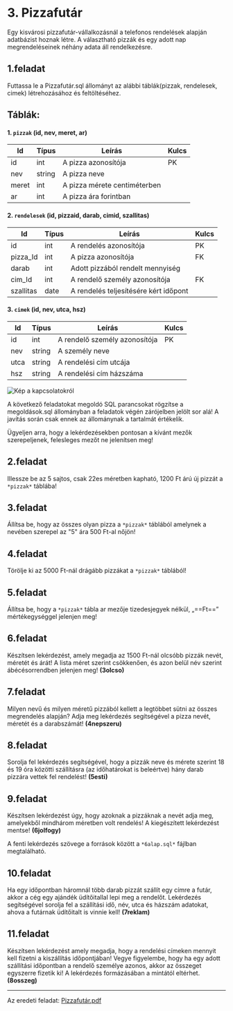 # **3. Pizzafutár**

   Egy kisvárosi pizzafutár-vállalkozásnál a telefonos rendelések alapján adatbázist hoznak 
létre. A választható pizzák és egy adott nap megrendeléseinek néhány adata áll rendelkezésre.

## **1.feladat**
Futtassa le a Pizzafutár.sql állományt az alábbi táblák(pizzak, rendelesek, cimek) létrehozásához és feltöltéséhez.

## **Táblák:**
#### 1. `pizzak` (id, nev, meret, ar) 

|Id|Típus|Leírás|Kulcs|
|---|---|---|---|
| id | int | A pizza azonosítója | PK |
| nev | string | A pizza neve ||
| meret | int | A pizza mérete centiméterben ||
| ar | int | A pizza ára forintban ||


#### 2. `rendelesek` (id, pizzaid, darab, cimid, szallitas)

|Id|Típus|Leírás|Kulcs|
|---|---|---|---|
| id | int | A rendelés azonosítója | PK |
| pizza_Id | int | A pizza azonosítója | FK |
| darab | int | Adott pizzából rendelt mennyiség ||
| cim_Id | int | A rendelő személy azonosítója | FK |
| szallitas | date | A rendelés teljesítésére kért időpont ||

#### 3. `cimek` (id, nev, utca, hsz) 

|Id|Típus|Leírás|Kulcs|
|---|---|---|---|
| id | int | A rendelő személy azonosítója | PK |
| nev | string | A személy neve ||
| utca | string | A rendelési cím utcája ||
| hsz | string | A rendelési cím házszáma ||

![Kép a kapcsolatokról](diagramm.PNG)

A következő feladatokat megoldó SQL parancsokat rögzítse a megoldások.sql állományban a feladatok végén zárójelben jelölt sor alá! A javítás során csak ennek az állománynak a tartalmát értékelik.

Ügyeljen arra, hogy a lekérdezésekben pontosan a kívánt mezők szerepeljenek, felesleges mezőt ne jelenítsen meg!

## **2.feladat**
  Illessze be az 5 sajtos, csak 22es méretben kapható, 1200 Ft árú új pizzát a `*pizzak*` táblába!

## **3.feladat**
  Állítsa be, hogy az összes olyan pizza a `*pizzak*` táblából amelynek a nevében szerepel az "5" ára 500 Ft-al nőjön!

## **4.feladat**
  Törölje ki az 5000 Ft-nál drágább pizzákat a `*pizzak*` táblából!

## **5.feladat**
  Állítsa be, hogy a `*pizzak*` tábla ar mezője tizedesjegyek nélkül, „==Ft==” mértékegységgel jelenjen 
meg! 

## **6.feladat**
  Készítsen lekérdezést, amely megadja az 1500 Ft-nál olcsóbb pizzák nevét, méretét és árát! 
A lista méret szerint csökkenően, és azon belül név szerint ábécésorrendben jelenjen meg! 
**(3olcso)** 

## **7.feladat**
  Milyen nevű és milyen méretű pizzából kellett a legtöbbet sütni az összes megrendelés 
alapján?  Adja  meg  lekérdezés  segítségével  a  pizza  nevét,  méretét  és  a  darabszámát! 
**(4nepszeru)**

## **8.feladat** 
 Sorolja fel lekérdezés segítségével, hogy a pizzák neve és mérete szerint 18 és 19 óra közötti 
szállításra (az időhatárokat is beleértve) hány darab pizzára vettek fel rendelést! **(5esti)**

## **9.feladat** 
 Készítsen lekérdezést úgy, hogy azoknak a pizzáknak a nevét adja meg, 
amelyekből  mindhárom  méretben  volt  rendelés!  A  kiegészített  lekérdezést  mentse! 
**(6jolfogy)**

A fenti lekérdezés szövege a források között a `*6alap.sql*` fájlban megtalálható.

## **10.feladat**
  Ha egy időpontban háromnál több darab pizzát szállít egy címre a futár, akkor a cég egy 
ajándék üdítőitallal lepi meg a rendelőt. Lekérdezés segítségével sorolja fel a szállítási idő, 
név, utca és házszám adatokat, ahova a futárnak üdítőitalt is vinnie kell! **(7reklam)**

## **11.feladat**
 Készítsen  lekérdezést  amely  megadja,  hogy  a  rendelési  címeken  mennyit  kell  fizetni 
a kiszállítás  időpontjában!  Vegye  figyelembe,  hogy  ha  egy  adott  szállítási  időpontban 
a rendelő személye azonos, akkor az összeget egyszerre fizetik ki! A lekérdezés formázásában a mintától 
eltérhet. **(8osszeg)**

---

Az eredeti feladat: [Pizzafutár.pdf](http://informatika.fazekas.hu/wp-content/uploads/2015/10/e_adatb_2018_id.pdf)
<br>
